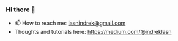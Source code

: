 ### Hi there 👋

- 📫 How to reach me: lasnindrek@gmail.com
- Thoughts and tutorials here: https://medium.com/@indreklasn

